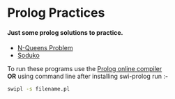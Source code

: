 # Prolog Practices

#### Just some prolog solutions to practice.

- [N-Queens Problem](/N-Queens.pl)
- [Soduko](/Soduko.pl)


To run these programs  use the [Prolog online compiler](https://swish.swi-prolog.org/example/kb.pl) 
</br> **OR**
using command line after installing swi-prolog run :-
```bash
swipl -s filename.pl
```

